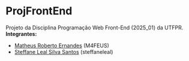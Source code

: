 # ProjFrontEnd

Projeto da Disciplina Programação Web Front-End (2025_01) da UTFPR.<br>
**Integrantes:**
- [Matheus Roberto Ernandes](https://m4feus.github.io/) (M4FEUS)
- [Steffane Leal Silva Santos](https://steffaneleal.github.io/EC47C-CurriculumVitae/) (steffaneleal)
